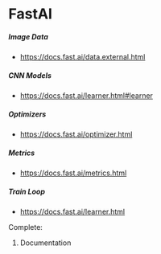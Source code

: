 # FastAI


##### Image Data 

- https://docs.fast.ai/data.external.html


##### CNN Models 

- https://docs.fast.ai/learner.html#learner


##### Optimizers

- https://docs.fast.ai/optimizer.html


##### Metrics 

- https://docs.fast.ai/metrics.html


##### Train Loop 

- https://docs.fast.ai/learner.html

Complete:

1. Documentation
